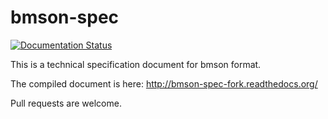 # bmson-spec

[![Documentation Status](https://readthedocs.org/projects/bmson-spec-fork/badge/?version=latest)](https://bmson-spec-fork.readthedocs.io/en/latest/?badge=latest)

This is a technical specification document for bmson format.

The compiled document is here: http://bmson-spec-fork.readthedocs.org/

Pull requests are welcome.
